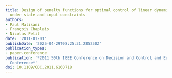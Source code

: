 ```yaml
---
title: Design of penalty functions for optimal control of linear dynamical systems
  under state and input constraints
authors:
- Paul Malisani
- François Chaplais
- Nicolas Petit
date: '2011-01-01'
publishDate: '2025-04-29T08:25:31.285250Z'
publication_types:
- paper-conference
publication: '*2011 50th IEEE Conference on Decision and Control and European Control
  Conference*'
doi: 10.1109/CDC.2011.6160718
---
```


